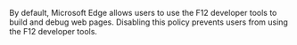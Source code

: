 By default, Microsoft Edge allows users to use the F12 developer tools to build and debug web pages. Disabling this policy prevents users from using the F12 developer tools.